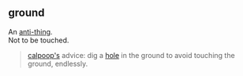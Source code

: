 ## ground

An [anti-thing](anti_thing.md).  
Not to be touched.  

> [calpoop's](index.md) advice: dig a [hole](hole.md) in the ground to avoid touching the ground, endlessly.  
